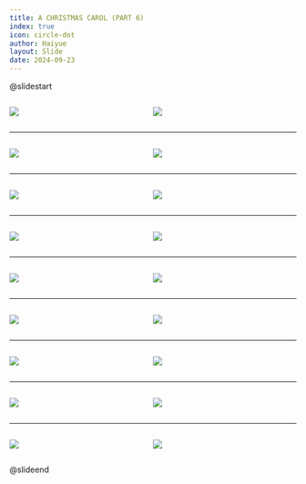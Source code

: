 ```yaml
---
title: A CHRISTMAS CAROL (PART 6)
index: true
icon: circle-dot
author: Haiyue
layout: Slide
date: 2024-09-23
---
```

 
@slidestart

<div style="display:flex">
<div style="flex:1">

![](https://raw.githubusercontent.com/yclord/reading/refs/heads/master/english/Level-Z/A%20CHRISTMAS%20CAROL%20(PART%206)/001.webp)
</div>
<div style="flex:1">

![](https://raw.githubusercontent.com/yclord/reading/refs/heads/master/english/Level-Z/A%20CHRISTMAS%20CAROL%20(PART%206)/002.webp)
</div>
</div>

---

<div style="display:flex">
<div style="flex:1">

![](https://raw.githubusercontent.com/yclord/reading/refs/heads/master/english/Level-Z/A%20CHRISTMAS%20CAROL%20(PART%206)/003.webp)
</div>
<div style="flex:1">

![](https://raw.githubusercontent.com/yclord/reading/refs/heads/master/english/Level-Z/A%20CHRISTMAS%20CAROL%20(PART%206)/004.webp)
</div>
</div>

---

<div style="display:flex">
<div style="flex:1">

![](https://raw.githubusercontent.com/yclord/reading/refs/heads/master/english/Level-Z/A%20CHRISTMAS%20CAROL%20(PART%206)/005.webp)
</div>
<div style="flex:1">

![](https://raw.githubusercontent.com/yclord/reading/refs/heads/master/english/Level-Z/A%20CHRISTMAS%20CAROL%20(PART%206)/006.webp)
</div>
</div>

---

<div style="display:flex">
<div style="flex:1">

![](https://raw.githubusercontent.com/yclord/reading/refs/heads/master/english/Level-Z/A%20CHRISTMAS%20CAROL%20(PART%206)/007.webp)
</div>
<div style="flex:1">

![](https://raw.githubusercontent.com/yclord/reading/refs/heads/master/english/Level-Z/A%20CHRISTMAS%20CAROL%20(PART%206)/008.webp)
</div>
</div>

---

<div style="display:flex">
<div style="flex:1">

![](https://raw.githubusercontent.com/yclord/reading/refs/heads/master/english/Level-Z/A%20CHRISTMAS%20CAROL%20(PART%206)/009.webp)
</div>
<div style="flex:1">

![](https://raw.githubusercontent.com/yclord/reading/refs/heads/master/english/Level-Z/A%20CHRISTMAS%20CAROL%20(PART%206)/010.webp)
</div>
</div>

---

<div style="display:flex">
<div style="flex:1">

![](https://raw.githubusercontent.com/yclord/reading/refs/heads/master/english/Level-Z/A%20CHRISTMAS%20CAROL%20(PART%206)/011.webp)
</div>
<div style="flex:1">

![](https://raw.githubusercontent.com/yclord/reading/refs/heads/master/english/Level-Z/A%20CHRISTMAS%20CAROL%20(PART%206)/012.webp)
</div>
</div>

---

<div style="display:flex">
<div style="flex:1">

![](https://raw.githubusercontent.com/yclord/reading/refs/heads/master/english/Level-Z/A%20CHRISTMAS%20CAROL%20(PART%206)/013.webp)
</div>
<div style="flex:1">

![](https://raw.githubusercontent.com/yclord/reading/refs/heads/master/english/Level-Z/A%20CHRISTMAS%20CAROL%20(PART%206)/014.webp)
</div>
</div>

---

<div style="display:flex">
<div style="flex:1">

![](https://raw.githubusercontent.com/yclord/reading/refs/heads/master/english/Level-Z/A%20CHRISTMAS%20CAROL%20(PART%206)/015.webp)
</div>
<div style="flex:1">

![](https://raw.githubusercontent.com/yclord/reading/refs/heads/master/english/Level-Z/A%20CHRISTMAS%20CAROL%20(PART%206)/016.webp)
</div>
</div>

---

<div style="display:flex">
<div style="flex:1">

![](https://raw.githubusercontent.com/yclord/reading/refs/heads/master/english/Level-Z/A%20CHRISTMAS%20CAROL%20(PART%206)/017.webp)
</div>
<div style="flex:1">

![](https://raw.githubusercontent.com/yclord/reading/refs/heads/master/english/Level-Z/A%20CHRISTMAS%20CAROL%20(PART%206)/018.webp)
</div>
</div>

@slideend